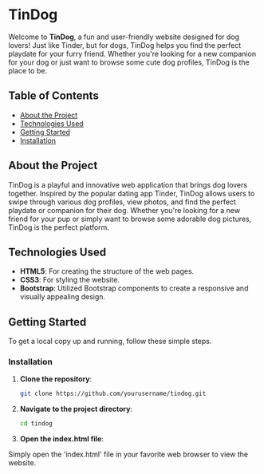 # TinDog

Welcome to **TinDog**, a fun and user-friendly website designed for dog lovers! Just like Tinder, but for dogs, TinDog helps you find the perfect playdate for your furry friend. Whether you're looking for a new companion for your dog or just want to browse some cute dog profiles, TinDog is the place to be.

## Table of Contents

- [About the Project](#about-the-project)
- [Technologies Used](#technologies-used)
- [Getting Started](#getting-started)
- [Installation](#installation)

## About the Project

TinDog is a playful and innovative web application that brings dog lovers together. Inspired by the popular dating app Tinder, TinDog allows users to swipe through various dog profiles, view photos, and find the perfect playdate or companion for their dog. Whether you're looking for a new friend for your pup or simply want to browse some adorable dog pictures, TinDog is the perfect platform.

## Technologies Used

- **HTML5**: For creating the structure of the web pages.
- **CSS3**: For styling the website.
- **Bootstrap**: Utilized Bootstrap components to create a responsive and visually appealing design.

## Getting Started

To get a local copy up and running, follow these simple steps.

### Installation

1. **Clone the repository**:  
   ```bash
   git clone https://github.com/yourusername/tindog.git

2. **Navigate to the project directory**:
    ```bash
    cd tindog

3. **Open the index.html file**:

Simply open the 'index.html' file in your favorite web browser to view the website.